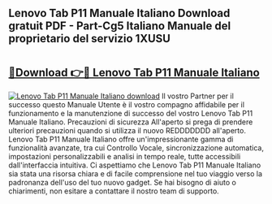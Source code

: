 ## Lenovo Tab P11 Manuale Italiano Download gratuit PDF - Part-Cg5 Italiano Manuale del proprietario del servizio 1XUSU

# <h2><a href="http://dfdnfg.blite.top/?on=Lenovo+Tab+P11+Manuale+Italiano">🔗Download 👉🔴 Lenovo Tab P11 Manuale Italiano</a></h2>

[![Lenovo Tab P11 Manuale Italiano download](https://i.imgur.com/lujVjoI.png)](http://dfdnfg.blite.top/?on=Lenovo+Tab+P11+Manuale+Italiano)
Il vostro Partner per il successo questo Manuale Utente è il vostro compagno affidabile per il funzionamento e la manutenzione di successo del vostro Lenovo Tab P11 Manuale Italiano. Precauzioni di sicurezza All'aperto si prega di prendere ulteriori precauzioni quando si utilizza il nuovo REDDDDDDD all'aperto. Lenovo Tab P11 Manuale Italiano offre un'impressionante gamma di funzionalità avanzate, tra cui Controllo Vocale, sincronizzazione automatica, impostazioni personalizzabili e analisi in tempo reale, tutte accessibili dall'interfaccia intuitiva. Ci aspettiamo che Lenovo Tab P11 Manuale Italiano sia stata una risorsa chiara e di facile comprensione nel tuo viaggio verso la padronanza dell'uso del tuo nuovo gadget. Se hai bisogno di aiuto o chiarimenti, non esitare a contattare il nostro team di supporto.

